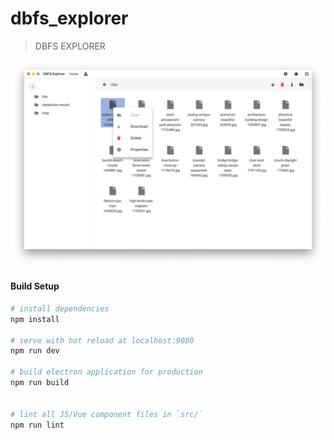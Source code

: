 # dbfs_explorer

> DBFS EXPLORER

![Image of Yaktocat](screenshots/DBFS_explorer_context_menu.png)

#### Build Setup

``` bash
# install dependencies
npm install

# serve with hot reload at localhost:9080
npm run dev

# build electron application for production
npm run build


# lint all JS/Vue component files in `src/`
npm run lint

```
